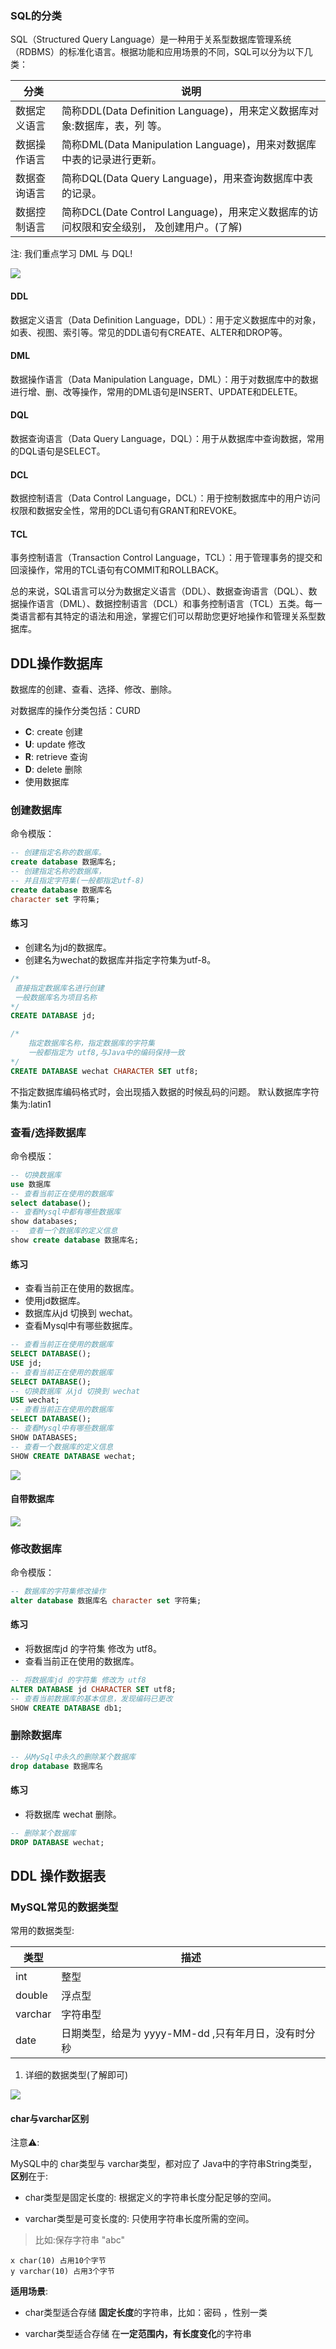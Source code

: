 
### SQL的分类

SQL（Structured Query Language）是一种用于关系型数据库管理系统（RDBMS）的标准化语言。根据功能和应用场景的不同，SQL可以分为以下几类：

|分类| 说明|
|---|---|
|数据定义语言 |简称DDL(Data Definition Language)，用来定义数据库对象:数据库，表，列 等。|
|数据操作语言 |简称DML(Data Manipulation Language)，用来对数据库中表的记录进行更新。|
|数据查询语言|简称DQL(Data Query Language)，用来查询数据库中表的记录。|
|数据控制语言  |简称DCL(Date Control Language)，用来定义数据库的访问权限和安全级别，  及创建用户。(了解) |


注: 我们重点学习 DML 与 DQL!

![](https://cdn.jsdelivr.net/gh/TesterDevSoul/pic/manual/20230306165856.png)


#### DDL

数据定义语言（Data Definition Language，DDL）：用于定义数据库中的对象，如表、视图、索引等。常见的DDL语句有CREATE、ALTER和DROP等。

#### DML

数据操作语言（Data Manipulation Language，DML）：用于对数据库中的数据进行增、删、改等操作，常用的DML语句是INSERT、UPDATE和DELETE。

#### DQL
数据查询语言（Data Query Language，DQL）：用于从数据库中查询数据，常用的DQL语句是SELECT。


#### DCL

数据控制语言（Data Control Language，DCL）：用于控制数据库中的用户访问权限和数据安全性，常用的DCL语句有GRANT和REVOKE。

#### TCL

事务控制语言（Transaction Control Language，TCL）：用于管理事务的提交和回滚操作，常用的TCL语句有COMMIT和ROLLBACK。

总的来说，SQL语言可以分为数据定义语言（DDL）、数据查询语言（DQL）、数据操作语言（DML）、数据控制语言（DCL）和事务控制语言（TCL）五类。每一类语言都有其特定的语法和用途，掌握它们可以帮助您更好地操作和管理关系型数据库。


## DDL操作数据库

数据库的创建、查看、选择、修改、删除。

对数据库的操作分类包括：CURD

- **C**: create 创建
- **U**: update 修改
- **R**: retrieve 查询
- **D**: delete 删除
- 使用数据库


### 创建数据库

命令模版：

```sql
-- 创建指定名称的数据库。
create database 数据库名;
-- 创建指定名称的数据库，
-- 并且指定字符集(一般都指定utf-8)
create database 数据库名 
character set 字符集;
```

#### 练习
- 创建名为jd的数据库。
- 创建名为wechat的数据库并指定字符集为utf-8。

```sql
/*
 直接指定数据库名进行创建 
 一般数据库名为项目名称 
*/
CREATE DATABASE jd;

/*
	指定数据库名称，指定数据库的字符集
	一般都指定为 utf8,与Java中的编码保持一致 
*/
CREATE DATABASE wechat CHARACTER SET utf8;
```
不指定数据库编码格式时，会出现插入数据的时候乱码的问题。
默认数据库字符集为:latin1

### 查看/选择数据库
命令模版：

```sql
-- 切换数据库
use 数据库
-- 查看当前正在使用的数据库
select database();
-- 查看Mysql中都有哪些数据库
show databases;
--  查看一个数据库的定义信息
show create database 数据库名;
```

#### 练习

- 查看当前正在使用的数据库。
- 使用jd数据库。
- 数据库从jd 切换到 wechat。
- 查看Mysql中有哪些数据库。


```sql
-- 查看当前正在使用的数据库 
SELECT DATABASE();
USE jd;
-- 查看当前正在使用的数据库 
SELECT DATABASE();
-- 切换数据库 从jd 切换到 wechat
USE wechat;
-- 查看当前正在使用的数据库 
SELECT DATABASE();
-- 查看Mysql中有哪些数据库 
SHOW DATABASES;
-- 查看一个数据库的定义信息 
SHOW CREATE DATABASE wechat;
```

![](https://cdn.jsdelivr.net/gh/TesterDevSoul/pic/manual/20230306174542.png)

#### 自带数据库
![](https://cdn.jsdelivr.net/gh/TesterDevSoul/pic/manual/20230306193539.png)


### 修改数据库

命令模版：

```sql
-- 数据库的字符集修改操作
alter database 数据库名 character set 字符集; 
```


#### 练习
- 将数据库jd 的字符集 修改为 utf8。
- 查看当前正在使用的数据库。
```sql
-- 将数据库jd 的字符集 修改为 utf8
ALTER DATABASE jd CHARACTER SET utf8;
-- 查看当前数据库的基本信息，发现编码已更改 
SHOW CREATE DATABASE db1;
```

### 删除数据库
```sql
-- 从MySql中永久的删除某个数据库
drop database 数据库名
```
#### 练习
- 将数据库 wechat 删除。
```sql
-- 删除某个数据库
DROP DATABASE wechat;
```


## DDL 操作数据表 

### MySQL常见的数据类型

常用的数据类型:

|类型|描述|
|---|---|
|int |整型|
|double| 浮点型|
|varchar |字符串型|
|date |日期类型，给是为 yyyy-MM-dd ,只有年月日，没有时分秒


1) 详细的数据类型(了解即可)

![](https://cdn.jsdelivr.net/gh/TesterDevSoul/pic/manual/20230306195232.png)

#### char与varchar区别

注意⚠️:

MySQL中的 char类型与 varchar类型，都对应了 Java中的字符串String类型，**区别**在于: 

- char类型是固定长度的: 根据定义的字符串长度分配足够的空间。

- varchar类型是可变长度的: 只使用字符串长度所需的空间。
 
>比如:保存字符串 "abc"
```
x char(10) 占用10个字节
y varchar(10) 占用3个字节
```


**适用场景**:

- char类型适合存储 **固定长度**的字符串，比如：密码 ，性别一类

- varchar类型适合存储 在**一定范围内，有长度变化**的字符串

